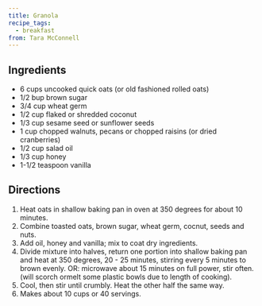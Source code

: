 ```yaml
---
title: Granola
recipe_tags:
  - breakfast
from: Tara McConnell
---
```

## Ingredients

-   6 cups uncooked quick oats (or old fashioned rolled oats)
-   1/2 bup brown sugar
-   3/4 cup wheat germ
-   1/2 cup flaked or shredded coconut
-   1/3 cup sesame seed or sunflower seeds
-   1 cup chopped walnuts, pecans or chopped raisins (or dried cranberries)
-   1/2 cup salad oil
-   1/3 cup honey
-   1-1/2 teaspoon vanilla

## Directions

1.  Heat oats in shallow baking pan in oven at 350 degrees for about 10 minutes.
2.  Combine toasted oats, brown sugar, wheat germ, cocnut, seeds and nuts.
3.  Add oil, honey and vanilla; mix to coat dry ingredients.
4.  Divide mixture into halves, return one portion into shallow baking pan and heat at 350 degrees, 20 - 25 minutes, stirring every 5 minutes to brown evenly.
    OR:
    microwave about 15 minutes on full power, stir often. (will scorch ormelt some plastic bowls due to length of cooking).
5.  Cool, then stir until crumbly. Heat the other half the same way.
6.  Makes about 10 cups or 40 servings.
